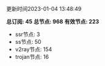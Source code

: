更新时间2023-01-04 13:48:49

**总订阅: 45**
**总节点: 968**
**有效节点: 223**
- ssr节点: 3
- ss节点: 50
- v2ray节点: 154
- trojan节点: 16
